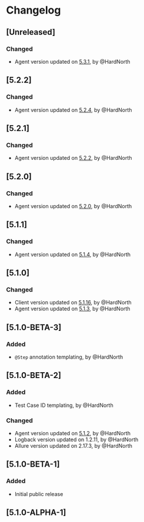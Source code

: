 # Changelog

## [Unreleased]
### Changed
- Agent version updated on [5.3.1](https://github.com/reportportal/agent-java-cucumber4/releases/tag/5.3.1), by @HardNorth

## [5.2.2]
### Changed
- Agent version updated on [5.2.4](https://github.com/reportportal/agent-java-cucumber4/releases/tag/5.2.4), by @HardNorth

## [5.2.1]
### Changed
- Agent version updated on [5.2.2](https://github.com/reportportal/agent-java-cucumber4/releases/tag/5.2.2), by @HardNorth

## [5.2.0]
### Changed
- Agent version updated on [5.2.0](https://github.com/reportportal/agent-java-cucumber4/releases/tag/5.2.0), by @HardNorth

## [5.1.1]
### Changed
- Agent version updated on [5.1.4](https://github.com/reportportal/agent-java-cucumber4/releases/tag/5.1.4), by @HardNorth

## [5.1.0]
### Changed
- Client version updated on [5.1.16](https://github.com/reportportal/client-java/releases/tag/5.1.16), by @HardNorth
- Agent version updated on [5.1.3](https://github.com/reportportal/agent-java-cucumber4/releases/tag/5.1.3), by @HardNorth

## [5.1.0-BETA-3]
### Added
- `@Step` annotation templating, by @HardNorth

## [5.1.0-BETA-2]
### Added
- Test Case ID templating, by @HardNorth
### Changed
- Agent version updated on [5.1.2](https://github.com/reportportal/agent-java-cucumber4/releases/tag/5.1.2), by @HardNorth
- Logback version updated on 1.2.11, by @HardNorth
- Allure version updated on 2.17.3, by @HardNorth

## [5.1.0-BETA-1]
### Added
- Initial public release

## [5.1.0-ALPHA-1]
